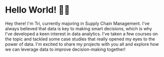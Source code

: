 # Hello World! 👋👋

Hey there! I'm Tri, currently majoring in Supply Chain Management. I've always believed that data is key to making smart decisions, which is why I've developed a keen interest in data analytics. I've taken a few courses on the topic and tackled some case studies that really opened my eyes to the power of data. I'm excited to share my projects with you all and explore how we can leverage data to improve decision-making together! 
<!--
**chilearningcode/chilearningcode** is a ✨ _special_ ✨ repository because its `README.md` (this file) appears on your GitHub profile.

Here are some ideas to get you started:

- 🔭 I’m currently working on ...
- 🌱 I’m currently learning ...
- 👯 I’m looking to collaborate on ...
- 🤔 I’m looking for help with ...
- 💬 Ask me about ...
- 📫 How to reach me: ...
- 😄 Pronouns: ...
- ⚡ Fun fact: ...
-->
